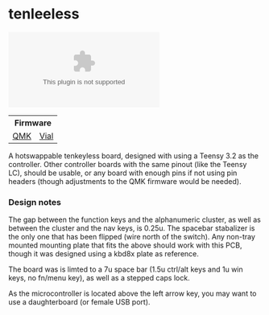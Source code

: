 # tenleeless

![tenleeless](imgur.com)

<table>
<th colspan=2 style="text-align:center">Firmware</th>
<tr>
<td><a href="https://github.com/MichaelRLee/qmk_firmware/tree/tenkeyless/keyboards/finz/tenleeless">QMK</a></td>
<td><a href="">Vial</a></td>
</tr>
</table>

A hotswappable tenkeyless board, designed  with using a Teensy 3.2 as the controller.  Other controller boards with the same pinout (like the Teensy LC), should be usable, or any board with enough pins if not using pin headers (though adjustments to the QMK firmware would be needed).

### Design notes

The gap between the function keys and the alphanumeric cluster, as well as between the cluster and the nav keys, is 0.25u.  The spacebar stabalizer is the only one that has been flipped (wire north of the switch).  Any non-tray mounted mounting plate that fits the above should work with this PCB, though it was designed using a kbd8x plate as reference.

The board was is limted to a 7u space bar (1.5u ctrl/alt keys and 1u win keys, no fn/menu key), as well as a stepped caps lock.

As the microcontroller is located above the left arrow key, you may want to use a daughterboard (or female USB port).